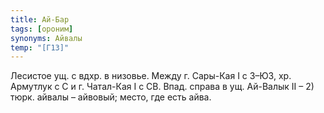 ```yaml
---
title: Ай-Бар
tags: [ороним]
synonyms: Айвалы
temp: "[Г13]"
---
```


Лесистое ущ. с вдхр. в низовье. Между г. Сары-Кая I с З–ЮЗ, хр. Армутлук с С и
г. Чатал-Кая I с СВ. Впад. справа в ущ. Ай-Валык II – 2) тюрк. айвалы – айвовый;
место, где есть айва.
